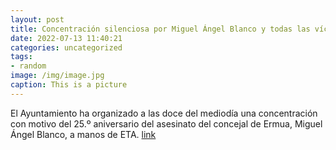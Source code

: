 ```yaml
---
layout: post
title: Concentración silenciosa por Miguel Ángel Blanco y todas las víctimas del terrorismo
date: 2022-07-13 11:40:21
categories: uncategorized
tags:
- random
image: /img/image.jpg
caption: This is a picture
---
```

El Ayuntamiento ha organizado a las doce del mediodía una concentración con motivo del 25.º aniversario del asesinato del concejal de Ermua, Miguel Ángel Blanco, a manos de ETA.    [link](https://www.ayto-villacanada.es/noticias/concentracion-silenciosa-por-miguel-angel-blanco-y-todas-las-victimas-del-terrorismo/)
